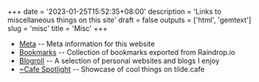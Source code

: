 +++
date = '2023-01-25T15:52:35+08:00'
description = 'Links to miscellaneous things on this site'
draft = false
outputs = ['html', 'gemtext']
slug = 'misc'
title = 'Misc'
+++

- [Meta](/meta/) -- Meta information for this website
- [Bookmarks](/bookmarks/) -- Collection of bookmarks exported from Raindrop.io
- [Blogroll](/blogroll/) -- A selection of personal websites and blogs I enjoy
- [~Cafe Spotlight](../cafe-spotlight/) -- Showcase of cool things on tilde.cafe
